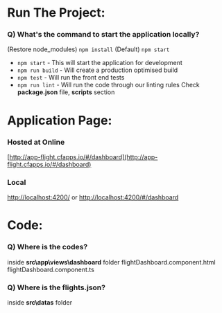 ﻿
# Run The Project:

### Q) What's the command to start the application locally?
(Restore node_modules) `npm install`
(Default) `npm start`
* `npm start` - This will start the application for development
* `npm run build` - Will create a production optimised build
* `npm test` - Will run the front end tests
* `npm run lint` - Will run the code through our linting rules
Check **package.json** file, **scripts** section

# Application Page:
### Hosted at Online
[http://app-flight.cfapps.io/#/dashboard](http://app-flight.cfapps.io/#/dashboard)

### Local
[http://localhost:4200/](http://localhost:4200/)
or
[http://localhost:4200/#/dashboard](http://localhost:4200/#/dashboard)


# Code:

### Q) Where is the codes?
inside **src\app\views\dashboard** folder
flightDashboard.component.html
flightDashboard.component.ts

### Q) Where is the flights.json?
inside **src\datas** folder
